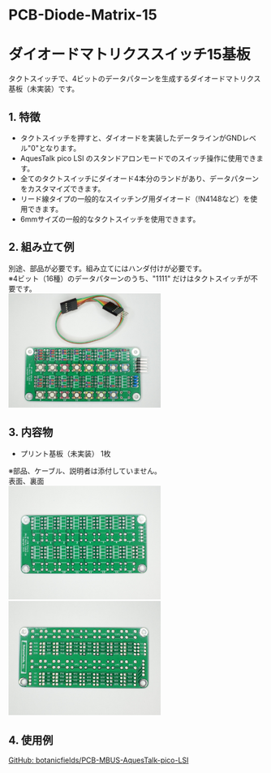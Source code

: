 # PCB-Diode-Matrix-15

# ダイオードマトリクススイッチ15基板
タクトスイッチで、4ビットのデータパターンを生成するダイオードマトリクス基板（未実装）です。

## 1. 特徴
- タクトスイッチを押すと、ダイオードを実装したデータラインがGNDレベル"0"となります。
- AquesTalk pico LSI のスタンドアロンモードでのスイッチ操作に使用できます。
- 全てのタクトスイッチにダイオード4本分のランドがあり、データパターンをカスタマイズできます。
- リード線タイプの一般的なスイッチング用ダイオード（!N4148など）を使用できます。
- 6mmサイズの一般的なタクトスイッチを使用できます。

## 2. 組み立て例
別途、部品が必要です。組み立てにはハンダ付けが必要です。  
※4ビット（16種）のデータパターンのうち、"1111" だけはタクトスイッチが不要です。  
<img src="./image/asm.JPG" width=300>

## 3. 内容物
- プリント基板（未実装） 1枚  

※部品、ケーブル、説明者は添付していません。  
表面、裏面  
<img src="./image/front.JPG" width=300> <img src="./image/back.JPG" width=300>

## 4. 使用例
[GitHub: botanicfields/PCB-MBUS-AquesTalk-pico-LSI](https://github.com/botanicfields/PCB-MBUS-AquesTalk-pico-LSI)
